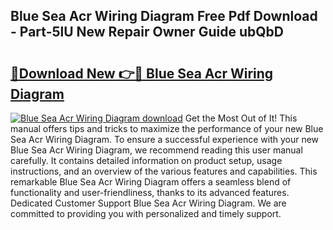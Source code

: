 ## Blue Sea Acr Wiring Diagram Free Pdf Download - Part-5lU New Repair Owner Guide ubQbD

# <h2><a href="http://dfl6x4.blite.top/?on=Blue+Sea+Acr+Wiring+Diagram">🔗Download New 👉🔴 Blue Sea Acr Wiring Diagram</a></h2>

[![Blue Sea Acr Wiring Diagram download](https://i.imgur.com/lujVjoI.png)](http://dfl6x4.blite.top/?on=Blue+Sea+Acr+Wiring+Diagram)
Get the Most Out of It! This manual offers tips and tricks to maximize the performance of your new Blue Sea Acr Wiring Diagram. To ensure a successful experience with your new Blue Sea Acr Wiring Diagram, we recommend reading this user manual carefully. It contains detailed information on product setup, usage instructions, and an overview of the various features and capabilities. This remarkable Blue Sea Acr Wiring Diagram offers a seamless blend of functionality and user-friendliness, thanks to its advanced features. Dedicated Customer Support Blue Sea Acr Wiring Diagram. We are committed to providing you with personalized and timely support.
